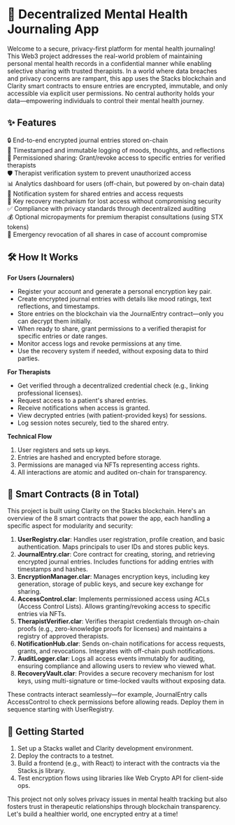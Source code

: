 # 🧠 Decentralized Mental Health Journaling App

Welcome to a secure, privacy-first platform for mental health journaling! This Web3 project addresses the real-world problem of maintaining personal mental health records in a confidential manner while enabling selective sharing with trusted therapists. In a world where data breaches and privacy concerns are rampant, this app uses the Stacks blockchain and Clarity smart contracts to ensure entries are encrypted, immutable, and only accessible via explicit user permissions. No central authority holds your data—empowering individuals to control their mental health journey.

## ✨ Features

🔒 End-to-end encrypted journal entries stored on-chain  
📅 Timestamped and immutable logging of moods, thoughts, and reflections  
👥 Permissioned sharing: Grant/revoke access to specific entries for verified therapists  
🛡️ Therapist verification system to prevent unauthorized access  
📊 Analytics dashboard for users (off-chain, but powered by on-chain data)  
🚨 Notification system for shared entries and access requests  
🔑 Key recovery mechanism for lost access without compromising security  
✅ Compliance with privacy standards through decentralized auditing  
💰 Optional micropayments for premium therapist consultations (using STX tokens)  
🛑 Emergency revocation of all shares in case of account compromise

## 🛠 How It Works

**For Users (Journalers)**  
- Register your account and generate a personal encryption key pair.  
- Create encrypted journal entries with details like mood ratings, text reflections, and timestamps.  
- Store entries on the blockchain via the JournalEntry contract—only you can decrypt them initially.  
- When ready to share, grant permissions to a verified therapist for specific entries or date ranges.  
- Monitor access logs and revoke permissions at any time.  
- Use the recovery system if needed, without exposing data to third parties.

**For Therapists**  
- Get verified through a decentralized credential check (e.g., linking professional licenses).  
- Request access to a patient's shared entries.  
- Receive notifications when access is granted.  
- View decrypted entries (with patient-provided keys) for sessions.  
- Log session notes securely, tied to the shared entry.  

**Technical Flow**  
1. User registers and sets up keys.  
2. Entries are hashed and encrypted before storage.  
3. Permissions are managed via NFTs representing access rights.  
4. All interactions are atomic and audited on-chain for transparency.

## 📜 Smart Contracts (8 in Total)

This project is built using Clarity on the Stacks blockchain. Here's an overview of the 8 smart contracts that power the app, each handling a specific aspect for modularity and security:

1. **UserRegistry.clar**: Handles user registration, profile creation, and basic authentication. Maps principals to user IDs and stores public keys.  
2. **JournalEntry.clar**: Core contract for creating, storing, and retrieving encrypted journal entries. Includes functions for adding entries with timestamps and hashes.  
3. **EncryptionManager.clar**: Manages encryption keys, including key generation, storage of public keys, and secure key exchange for sharing.  
4. **AccessControl.clar**: Implements permissioned access using ACLs (Access Control Lists). Allows granting/revoking access to specific entries via NFTs.  
5. **TherapistVerifier.clar**: Verifies therapist credentials through on-chain proofs (e.g., zero-knowledge proofs for licenses) and maintains a registry of approved therapists.  
6. **NotificationHub.clar**: Sends on-chain notifications for access requests, grants, and revocations. Integrates with off-chain push notifications.  
7. **AuditLogger.clar**: Logs all access events immutably for auditing, ensuring compliance and allowing users to review who viewed what.  
8. **RecoveryVault.clar**: Provides a secure recovery mechanism for lost keys, using multi-signature or time-locked vaults without exposing data.

These contracts interact seamlessly—for example, JournalEntry calls AccessControl to check permissions before allowing reads. Deploy them in sequence starting with UserRegistry.

## 🚀 Getting Started

1. Set up a Stacks wallet and Clarity development environment.  
2. Deploy the contracts to a testnet.  
3. Build a frontend (e.g., with React) to interact with the contracts via the Stacks.js library.  
4. Test encryption flows using libraries like Web Crypto API for client-side ops.

This project not only solves privacy issues in mental health tracking but also fosters trust in therapeutic relationships through blockchain transparency. Let's build a healthier world, one encrypted entry at a time!